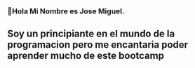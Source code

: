 ### 👋Hola Mi Nombre es Jose Miguel.

## Soy un principiante en el mundo de la programacion pero me encantaria poder aprender mucho de este bootcamp




